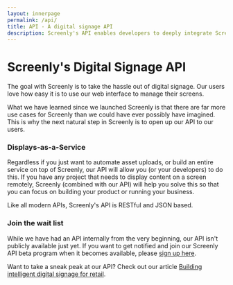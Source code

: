```yaml
---
layout: innerpage
permalink: /api/
title: API - A digital signage API
description: Screenly's API enables developers to deeply integrate Screenly's digital signage platform into their applications and services.
---
```


# Screenly's Digital Signage API
The goal with Screenly is to take the hassle out of digital signage. Our users love how easy it is to use our web interface to manage their screens.

What we have learned since we launched Screenly is that there are far more use cases for Screenly than we could have ever possibly have imagined. This is why the next natural step in Screenly is to open up our API to our users.

### Displays-as-a-Service

Regardless if you just want to automate asset uploads, or build an entire service on top of Screenly, our API will allow you (or your developers) to do this. If you have any project that needs to display content on a screen remotely, Screenly (combined with our API) will help you solve this so that you can focus on building your product or running your business.

Like all modern APIs, Screenly's API is RESTful and JSON based.

### Join the wait list

While we have had an API internally from the very beginning, our API isn't publicly available just yet. If you want to get notified and join our Screenly API beta program when it becomes available, please [sign up here](http://eepurl.com/bJrm9T).

Want to take a sneak peak at our API? Check out our article [Building intelligent digital signage for retail]({{site.url}}/blog/2017/12/15/building-intelligent-digital-signage/).
